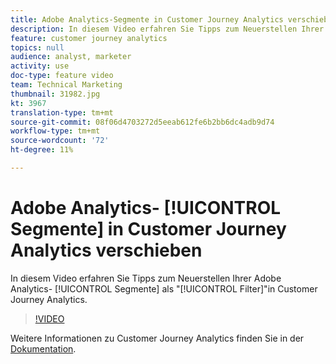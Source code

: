 ```yaml
---
title: Adobe Analytics-Segmente in Customer Journey Analytics verschieben
description: In diesem Video erfahren Sie Tipps zum Neuerstellen Ihrer Adobe Analytics-Segmente als "Filter"in Customer Journey Analytics.
feature: customer journey analytics
topics: null
audience: analyst, marketer
activity: use
doc-type: feature video
team: Technical Marketing
thumbnail: 31982.jpg
kt: 3967
translation-type: tm+mt
source-git-commit: 08f06d4703272d5eeab612fe6b2bb6dc4adb9d74
workflow-type: tm+mt
source-wordcount: '72'
ht-degree: 11%

---
```



# Adobe Analytics- [!UICONTROL Segmente] in Customer Journey Analytics verschieben

In diesem Video erfahren Sie Tipps zum Neuerstellen Ihrer Adobe Analytics- [!UICONTROL Segmente] als &quot;[!UICONTROL Filter]&quot;in Customer Journey Analytics.

>[!VIDEO](https://video.tv.adobe.com/v/31982/?quality=12)

Weitere Informationen zu Customer Journey Analytics finden Sie in der [Dokumentation](https://docs.adobe.com/content/help/de-DE/analytics-platform/using/cja-landing.html).
